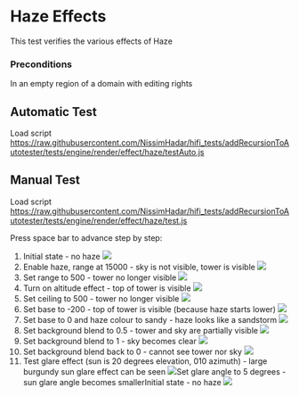 # Haze Effects
This test verifies the various effects of Haze

### Preconditions
In an empty region of a domain with editing rights

## Automatic Test
Load script <https://raw.githubusercontent.com/NissimHadar/hifi_tests/addRecursionToAutotester/tests/engine/render/effect/haze/testAuto.js>
## Manual Test
Load script <https://raw.githubusercontent.com/NissimHadar/hifi_tests/addRecursionToAutotester/tests/engine/render/effect/haze/test.js>

Press space bar to advance step by step:
1.  Initial state - no haze
![](./ExpectedImage_00000.png)
1.  Enable haze, range at 15000 - sky is not visible, tower is visible
![](./ExpectedImage_00001.png)
1.  Set range to 500 - tower no longer visible
![](./ExpectedImage_00002.png)
1.  Turn on altitude effect - top of tower is visible
![](./ExpectedImage_00003.png)
1.  Set ceiling to 500 - tower no longer visible
![](./ExpectedImage_00004.png)
1.  Set base to -200 - top of tower is visible (because haze starts lower)
![](./ExpectedImage_00005.png)
1.  Set base to 0 and haze colour to sandy - haze looks like a sandstorm
![](./ExpectedImage_00006.png)
1.  Set background blend to 0.5 - tower and sky are partially visible
![](./ExpectedImage_00007.png)
1.  Set background blend to 1 - sky becomes clear
![](./ExpectedImage_00008.png)
1.  Set background blend back to 0 - cannot see tower nor sky
![](./ExpectedImage_00009.png)
1.  Test glare effect (sun is 20 degrees elevation, 010 azimuth) - large burgundy sun glare effect can be seen
![](./ExpectedImage_00010.png)Set glare angle to 5 degrees - sun glare angle becomes smallerInitial state - no haze
![](./ExpectedImage_00011.png)